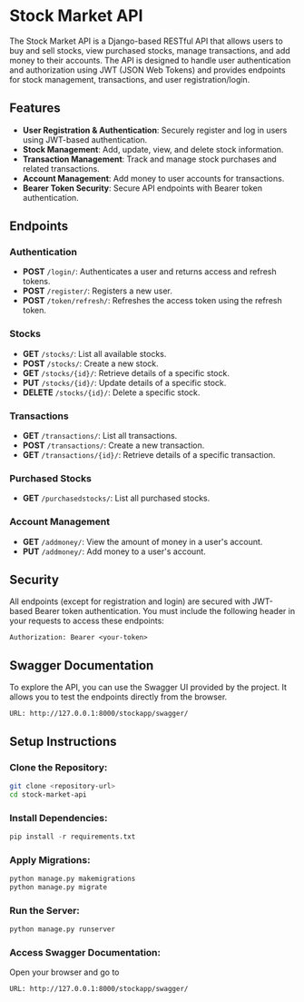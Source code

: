 # Stock Market API

The Stock Market API is a Django-based RESTful API that allows users to buy and sell stocks, view purchased stocks, manage transactions, and add money to their accounts. The API is designed to handle user authentication and authorization using JWT (JSON Web Tokens) and provides endpoints for stock management, transactions, and user registration/login.

## Features

- **User Registration & Authentication**: Securely register and log in users using JWT-based authentication.
- **Stock Management**: Add, update, view, and delete stock information.
- **Transaction Management**: Track and manage stock purchases and related transactions.
- **Account Management**: Add money to user accounts for transactions.
- **Bearer Token Security**: Secure API endpoints with Bearer token authentication.

## Endpoints

### Authentication

- **POST** `/login/`: Authenticates a user and returns access and refresh tokens.
- **POST** `/register/`: Registers a new user.
- **POST** `/token/refresh/`: Refreshes the access token using the refresh token.

### Stocks

- **GET** `/stocks/`: List all available stocks.
- **POST** `/stocks/`: Create a new stock.
- **GET** `/stocks/{id}/`: Retrieve details of a specific stock.
- **PUT** `/stocks/{id}/`: Update details of a specific stock.
- **DELETE** `/stocks/{id}/`: Delete a specific stock.

### Transactions

- **GET** `/transactions/`: List all transactions.
- **POST** `/transactions/`: Create a new transaction.
- **GET** `/transactions/{id}/`: Retrieve details of a specific transaction.

### Purchased Stocks

- **GET** `/purchasedstocks/`: List all purchased stocks.

### Account Management

- **GET** `/addmoney/`: View the amount of money in a user's account.
- **PUT** `/addmoney/`: Add money to a user's account.

## Security

All endpoints (except for registration and login) are secured with JWT-based Bearer token authentication. You must include the following header in your requests to access these endpoints:

```http
Authorization: Bearer <your-token>
```

## Swagger Documentation
To explore the API, you can use the Swagger UI provided by the project. It allows you to test the endpoints directly from the browser.

```http
URL: http://127.0.0.1:8000/stockapp/swagger/
```

## Setup Instructions
### Clone the Repository:

```bash
git clone <repository-url>
cd stock-market-api
```
### Install Dependencies:

```python
pip install -r requirements.txt
```
### Apply Migrations:

```python
python manage.py makemigrations
python manage.py migrate
```
### Run the Server:

```python
python manage.py runserver
```
### Access Swagger Documentation:

Open your browser and go to

```http
URL: http://127.0.0.1:8000/stockapp/swagger/
```


